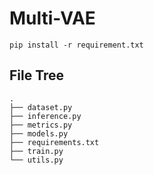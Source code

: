 # Multi-VAE

```
pip install -r requirement.txt
```

## File Tree

```
.
├── dataset.py
├── inference.py
├── metrics.py
├── models.py
├── requirements.txt
├── train.py
└── utils.py
```